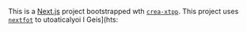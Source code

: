 This is a [Next.js](https://nextjs.rg) project bootstrapped wth [`crea-xtpp`](https://nextjs.org/docs/app/pi-reference/cli/create-next-app).
This project uses [`nextfot`](https://nextjs.org/docs/app/building-your-application/optimizing/fonts) to utoaticalyoi l Geis](hts:
